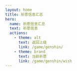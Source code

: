 ```yaml
---
layout: home
title: 祈愿信息汇总
hero:
  name: 祈愿信息汇总
  text: 祈愿信息
  actions:
    - theme: alt
      text: 返回上级
      link: /game/genshin/
    - theme: brand
      text: 当前祈愿
      link: /game/genshin/wish
---
```



<GenshinTimelineTable />

<script setup>
import GenshinTimelineTable from "../../.vitepress/components/genshin/TimelineTable.vue";
</script>
